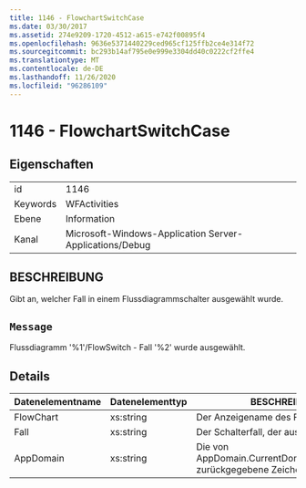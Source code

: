 ```yaml
---
title: 1146 - FlowchartSwitchCase
ms.date: 03/30/2017
ms.assetid: 274e9209-1720-4512-a615-e742f00895f4
ms.openlocfilehash: 9636e5371440229ced965cf125ffb2ce4e314f72
ms.sourcegitcommit: bc293b14af795e0e999e3304dd40c0222cf2ffe4
ms.translationtype: MT
ms.contentlocale: de-DE
ms.lasthandoff: 11/26/2020
ms.locfileid: "96286109"
---
```

# <a name="1146---flowchartswitchcase"></a>1146 - FlowchartSwitchCase

## <a name="properties"></a>Eigenschaften  
  
|||  
|-|-|  
|id|1146|  
|Keywords|WFActivities|  
|Ebene|Information|  
|Kanal|Microsoft-Windows-Application Server-Applications/Debug|  
  
## <a name="description"></a>BESCHREIBUNG  

 Gibt an, welcher Fall in einem Flussdiagrammschalter ausgewählt wurde.  
  
## <a name="message"></a>`Message`  

 Flussdiagramm '%1'/FlowSwitch - Fall '%2' wurde ausgewählt.  
  
## <a name="details"></a>Details  
  
|Datenelementname|Datenelementtyp|BESCHREIBUNG|  
|--------------------|--------------------|-----------------|  
|FlowChart|xs:string|Der Anzeigename des FlowChart.|  
|Fall|xs:string|Der Schalterfall, der ausgewählt wurde.|  
|AppDomain|xs:string|Die von AppDomain.CurrentDomain.FriendlyName zurückgegebene Zeichenfolge.|
